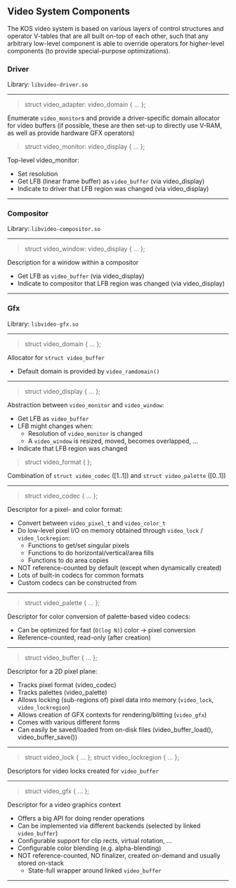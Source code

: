 ## Video System Components

The KOS video system is based on various layers of control structures and operator V-tables that are all built on-top of each other, such that any arbitrary low-level component is able to override operators for higher-level components (to provide special-purpose optimizations).


### Driver

Library: `libvideo-driver.so`

---

> struct video_adapter: video_domain { ... };

Enumerate `video_monitor`s and provide a driver-specific domain allocator for video buffers (if possible, these are then set-up to directly use V-RAM, as well as provide hardware GFX operators)

> struct video_monitor: video_display { ... };

Top-level video_monitor:
- Set resolution
- Get LFB (linear frame buffer) as `video_buffer` (via video_display)
- Indicate to driver that LFB region was changed (via video_display)

---



### Compositor

Library: `libvideo-compositor.so`

---

> struct video_window: video_display { ... };

Description for a window within a compositor
- Get LFB as `video_buffer` (via video_display)
- Indicate to compositor that LFB region was changed (via video_display)

---



### Gfx

Library: `libvideo-gfx.so`

---

> struct video_domain { ... };

Allocator for `struct video_buffer`
- Default domain is provided by `video_ramdomain()`

---

> struct video_display { ... };

Abstraction between `video_monitor` and `video_window`:
- Get LFB as `video_buffer`
- LFB might changes when:
	- Resolution of `video_monitor` is changed
	- A `video_window` is resized, moved, becomes overlapped, ...
- Indicate that LFB region was changed

> struct video_format { };

Combination of `struct video_codec` ([1..1]) and `struct video_palette` ([0..1])

---

> struct video_codec { ... };

Descriptor for a pixel- and color format:
- Convert between `video_pixel_t` and `video_color_t`
- Do low-level pixel I/O on memory obtained through `video_lock` / `video_lockregion`:
	- Functions to get/set singular pixels
	- Functions to do horizontal/vertical/area fills
	- Functions to do area copies
- NOT reference-counted by default (except when dynamically created)
- Lots of built-in codecs for common formats
- Custom codecs can be constructed from 

---

> struct video_palette { ... };

Descriptor for color conversion of palette-based video codecs:
- Can be optimized for fast (`O(log N)`) color → pixel conversion
- Reference-counted, read-only (after creation)

---

> struct video_buffer { ... };

Descriptor for a 2D pixel plane:
- Tracks pixel format (video_codec)
- Tracks palettes (video_palette)
- Allows locking (sub-regions of) pixel data into memory (`video_lock`, `video_lockregion`)
- Allows creation of GFX contexts for rendering/blitting (`video_gfx`)
- Comes with various different forms
- Can easily be saved/loaded from on-disk files (video_buffer_load(), video_buffer_save())

---

> struct video_lock { ... };
> struct video_lockregion { ... };

Descriptors for video locks created for `video_buffer`

---

> struct video_gfx { ... };

Descriptor for a video graphics context
- Offers a big API for doing render operations
- Can be implemented via different backends (selected by linked `video_buffer`)
- Configurable support for clip rects, virtual rotation, ...
- Configurable color blending (e.g. alpha-blending)
- NOT reference-counted, NO finalizer, created on-demand and usually stored on-stack
	- State-full wrapper around linked `video_buffer`

---
